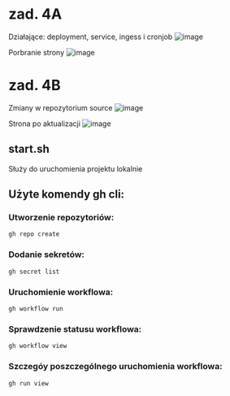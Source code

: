 # zad. 4A
Działające: deployment, service, ingess i cronjob
![image](https://github.com/janfig/sem2-chmura/assets/66476446/85cbad90-cb8f-4f1e-bec2-2ff541f26365)

Porbranie strony
![image](https://github.com/janfig/sem2-chmura/assets/66476446/63773bf1-22fb-49e2-b0d4-c961d4525ef5)

# zad. 4B
Zmiany w repozytorium source
![image](https://github.com/janfig/sem2-chmura/assets/66476446/e54dc739-3206-4a37-92eb-7e731d8cc0a2)

Strona po aktualizacji
![image](https://github.com/janfig/sem2-chmura/assets/66476446/62d479de-f029-43e8-b511-01b45872cc35)

## start.sh
Służy do uruchomienia projektu lokalnie

## Użyte komendy gh cli:
### Utworzenie repozytoriów:
`gh repo create`
### Dodanie sekretów:
`gh secret list`
### Uruchomienie workflowa:
`gh workflow run`
### Sprawdzenie statusu workflowa:
`gh workflow view`
### Szczegóy poszczególnego uruchomienia workflowa:
`gh run view`
